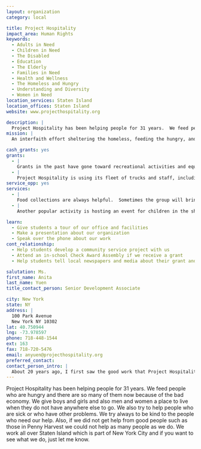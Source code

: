 ```yaml
---
layout: organization
category: local

title: Project Hospitality
impact_area: Human Rights
keywords: 
  - Adults in Need
  - Children in Need
  - The Disabled
  - Education
  - The Elderly
  - Families in Need
  - Health and Wellness
  - The Homeless and Hungry
  - Understanding and Diversity
  - Women in Need
location_services: Staten Island
location_offices: Staten Island
website: www.projecthospitality.org

description: |
  Project Hospitality has been helping people for 31 years.  We feed people who are hungry and there are so many of them now because of the bad economy.  We give boys and girls and also men and women a place to live when they do not have anywhere else to go.  We also try to help people who are sick or who have other problems.  We try always to be kind to the people who need our help.  Also, if we did not get help from good people such as those in Penny Harvest we could not help as many people as we do.  We work all over Staten Island which is part of New York City and if you want to see what we do, just let me know.
mission: |
  An interfaith effort sheltering the homeless, feeding the hungry, and caring for people with AIDS.

cash_grants: yes
grants: 
  - |
    Grants in the past have gone toward recreational activities and equipment at our family shelter, educational and arts & crafts supplies, meals at our soup kitchen, food items for the food pantry, and general support.
  - |
    Project Hospitality is using its fleet of trucks and staff, including our Mobile Food Pantry, to distribute non-perishable food, blankets, personal hygiene products, and other essentials throughout the island to those who have been adversely affected by Super storm Sandy.  We have distributed gift cards, coordinated clothing drives, and a free store out of the city’s Restoration Center. Through our soup kitchens and food pantries, including our mobile food pantry, we served a total of 242,300 meals during the month of November 2012, immediately following Hurricane Sandy. We continue to provide assistance to Staten  Islanders that were impacted by the storm.
service_opp: yes
services: 
  - |
    Food collections are always helpful.  Sometimes the group will bring the food to the pantry and help sort the items for shelving.  We do a presentation about the food pantry.
  - |
    Another popular activity is hosting an event for children in the shelter.  Others have made decorations for the shelter or soup kitchen.

learn: 
  - Give students a tour of our office and facilities
  - Make a presentation about our organization
  - Speak over the phone about our work
cont_relationship: 
  - Help students develop a community service project with us
  - Attend an in-school Check Award Assembly if we receive a grant
  - Help students tell local newspapers and media about their grant and/or project with us

salutation: Ms.
first_name: Anita
last_name: Yuen
title_contact_person: Senior Development Associate

city: New York
state: NY
address: |
  100 Park Avenue  
  New York NY 10302
lat: 40.750944
lng: -73.978597
phone: 718-448-1544
ext: 163
fax: 718-720-5476
email: anyuen@projecthospitality.org
preferred_contact: 
contact_person_intro: |
  About 20 years ago, I first saw the good work that Project Hospitality does helping people.  I started working all the time with Project Hospitality 20 years ago.  Every day when I come to work I see wonderful things being done to help others – feeding people, giving people a place to live, and especially being kind to people who may not have many friends or others to help them.  I try to get others to help us so we can do even more things for people who need help.  Thanks so much for thinking about helping us.  I hope you will.   I have worked with several Common Cents schools iin recent years.  I think Common Cents is a great idea!
---
```

Project Hospitality has been helping people for 31 years.  We feed people who are hungry and there are so many of them now because of the bad economy.  We give boys and girls and also men and women a place to live when they do not have anywhere else to go.  We also try to help people who are sick or who have other problems.  We try always to be kind to the people who need our help.  Also, if we did not get help from good people such as those in Penny Harvest we could not help as many people as we do.  We work all over Staten Island which is part of New York City and if you want to see what we do, just let me know.